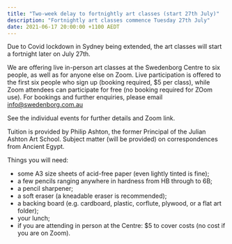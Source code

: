 ```yaml
---
title: "Two-week delay to fortnightly art classes (start 27th July)"
description: "Fortnightly art classes commence Tuesday 27th July"
date: 2021-06-17 20:00:00 +1100 AEDT
---
```


Due to Covid lockdown in Sydney being extended, the art classes will start a fortnight later on July 27th.

We are offering live in-person art classes at the Swedenborg Centre to six people, as well as for anyone else on Zoom.
Live participation is offered to the first six people who sign up (booking required, $5 per class), while Zoom attendees can participate for free (no booking required for ZOom use).
For bookings and further enquiries, please email info@swedenborg.com.au

See the individual events for further details and Zoom link.

Tuition is provided by Philip Ashton, the former Principal of the Julian Ashton Art School.
Subject matter (will be provided) on correspondences from Ancient Egypt.

Things you will need:
- some A3 size sheets of acid-free paper (even lightly tinted is fine);
- a few pencils ranging anywhere in hardness from HB through to 6B;
- a pencil sharpener; 
- a soft eraser (a kneadable eraser is recommended); 
- a backing board (e.g. cardboard, plastic, corflute, plywood, or a flat art folder);
- your lunch;
- if you are attending in person at the Centre: $5 to cover costs (no cost if you are on Zoom).